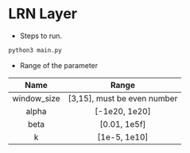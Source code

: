 # LRN Layer

+ Steps to run.

```bash
python3 main.py
```

+ Range of the parameter

|  Name  |            Range            |
| :---------: | :-------------------------: |
| window_size | [3,15], must be even number |
|    alpha    |        [-1e20, 1e20]        |
|    beta     |        [0.01, 1e5f]         |
|      k      |        [1e-5, 1e10]         |
